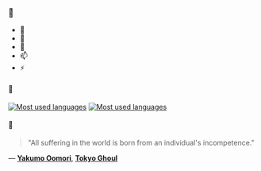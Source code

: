 ### 👋

- 🔭
- 🌱
- 💬
- 📫
- ⚡

#### 🧏

[![Most used languages](https://github-readme-stats-aynah.vercel.app/api/top-langs/?username=aynh&theme=solarized-dark&langs_count=6&layout=compact&hide_title=true)](https://github.com/anuraghazra/github-readme-stats#gh-dark-mode-only)
[![Most used languages](https://github-readme-stats-aynah.vercel.app/api/top-langs/?username=aynh&theme=solarized-light&langs_count=6&layout=compact&hide_title=true)](https://github.com/anuraghazra/github-readme-stats#gh-light-mode-only)

#### 💬

> "All suffering in the world is born from an individual's incompetence."

&mdash; [**Yakumo Oomori**](https://myanimelist.net/character.php?q=Yakumo%20Oomori&cat=character), [**Tokyo Ghoul**](https://myanimelist.net/search/all?q=Tokyo%20Ghoul&cat=all)
